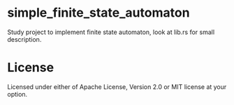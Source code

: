 # simple_finite_state_automaton
Study project to implement finite state automaton, look at lib.rs for small description.

# License
Licensed under either of Apache License, Version 2.0 or MIT license at your option.
